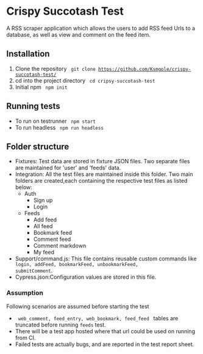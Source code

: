 # Crispy Succotash Test

A RSS scraper application which allows the users to add RSS feed Urls to a database, as well as  view and comment on the feed item.


## Installation

1. Clone the repository <code> git clone https://github.com/Ksmgole/crispy-succotash-test/ </code>
2. cd into the project directory <code> cd cripsy-succotash-test </code>
3. Initial npm <code> npm init </code>

## Running tests
- To run on testrunner <code> npm start </code>
- To run headless <code> npm run headless </code>

## Folder structure
- Fixtures: Test data are stored in fixture JSON files. Two separate files are maintained for 'user' and 'feeds' data.
- Integration: All the test files are maintained inside this folder. Two main folders are created,each containing the respective test files as listed below:
   * Auth
     * Sign up
     * Login
   * Feeds
     * Add feed
     * All feed
     * Bookmark feed
     * Comment feed
     * Comment markdown
     * My feed
-  Support/command.js: This file contains reusable custom commands like <code> login, addFeed, bookmarkFeed, unbookmarkFeed, submitComment</code>.
-  Cypress.json:Configuration values are stored in this file.

### Assumption 
Following scenarios are assumed before starting the test
- <code> web_comment, feed_entry, web_bookmark, feed_feed </code> tables are truncated before running <code>feeds</code> test.
- There will be a test app hosted where that url could be used on running from CI.
- Failed tests are actually bugs, and are reported in the test report sheet.
